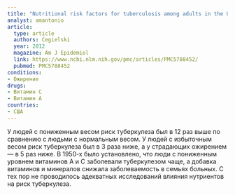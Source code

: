 ```yaml
---
title: "Nutritional risk factors for tuberculosis among adults in the United States, 1971-1992"
analyst: amantonio
article:
  type: article
  authors: Cegielski
  year: 2012
  magazine: Am J Epidemiol
  link: https://www.ncbi.nlm.nih.gov/pmc/articles/PMC5788452/
  pubmed: PMC5788452
conditions:
- Ожирение
drugs:
- Витамин C
- Витамин A
countries:
- США
---
```


У людей с пониженным весом риск туберкулеза был в 12 раз выше по сравнению с людьми с нормальным весом. У людей с избыточным весом риск туберкулеза был в 3 раза ниже, а у страдающих ожирением — в 5 раз ниже.
В 1950-х было установлено, что люди с пониженным уровнем витаминов А и С заболевали туберкулезом чаще, а добавка витаминов и минералов снижала заболеваемость в семьях больных. С тех пор не проводилось адекватных исследований влияния нутриентов на риск туберкулеза.
